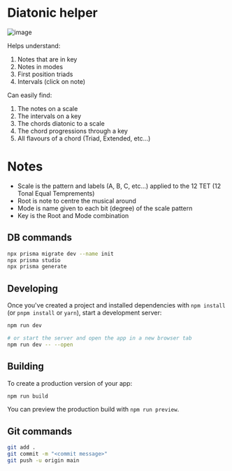 # Diatonic helper

![image](https://github.com/user-attachments/assets/53bf3d98-15b2-4f0d-b2c7-b898625160ee)

Helps understand:
1. Notes that are in key
2. Notes in modes
3. First position triads
4. Intervals (click on note)

Can easily find:
1. The notes on a scale
2. The intervals on a key
3. The chords diatonic to a scale
4. The chord progressions through a key
5. All flavours of a chord (Triad, Extended, etc...)


# Notes

- Scale is the pattern and labels (A, B, C, etc...) applied to the 12 TET (12 Tonal Equal Temprements)
- Root is note to centre the musical around
- Mode is name given to each bit (degree) of the scale pattern
- Key is the Root and Mode combination


## DB commands

```bash
npx prisma migrate dev --name init
npx prisma studio
npx prisma generate
```

## Developing

Once you've created a project and installed dependencies with `npm install` (or `pnpm install` or `yarn`), start a development server:

```bash
npm run dev

# or start the server and open the app in a new browser tab
npm run dev -- --open
```

## Building

To create a production version of your app:

```bash
npm run build
```

You can preview the production build with `npm run preview`.


## Git commands

```bash
git add .
git commit -m "<commit message>"
git push -u origin main
```

